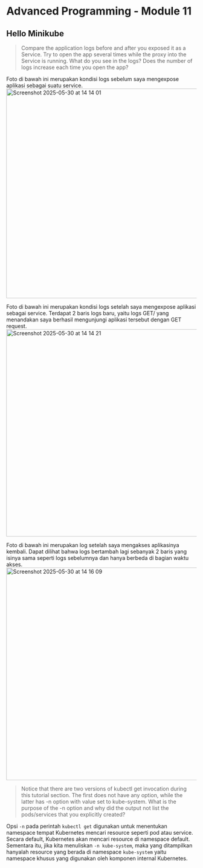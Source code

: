 # Advanced Programming - Module 11

## Hello Minikube
> Compare the application logs before and after you exposed it as a Service. Try to open the app several times while the proxy into the Service is running. What do you see in the logs? Does the number of logs increase each time you open the app?

Foto di bawah ini merupakan kondisi logs sebelum saya mengexpose aplikasi sebagai suatu service.
<img width="554" alt="Screenshot 2025-05-30 at 14 14 01" src="https://github.com/user-attachments/assets/0014418b-bf18-4beb-af51-42b090bfad2b" />

Foto di bawah ini merupakan kondisi logs setelah saya mengexpose aplikasi sebagai service. Terdapat 2 baris logs baru, yaitu logs GET/ yang menandakan saya berhasil mengunjungi aplikasi tersebut dengan GET request.
<img width="548" alt="Screenshot 2025-05-30 at 14 14 21" src="https://github.com/user-attachments/assets/d4b23028-5115-496f-bed2-784d8c247a94" />

Foto di bawah ini merupakan log setelah saya mengakses aplikasinya kembali. Dapat dilihat bahwa logs bertambah lagi sebanyak 2 baris yang isinya sama seperti logs sebelumnya dan hanya berbeda di bagian waktu akses.
<img width="562" alt="Screenshot 2025-05-30 at 14 16 09" src="https://github.com/user-attachments/assets/71855a47-225f-4cd0-9502-64351c4626fa" />

> Notice that there are two versions of kubectl get invocation during this tutorial section. The first does not have any option, while the latter has -n option with value set to kube-system. What is the purpose of the -n option and why did the output not list the pods/services that you explicitly created?

Opsi `-n` pada perintah `kubectl get` digunakan untuk menentukan namespace tempat Kubernetes mencari resource seperti pod atau service. Secara default, Kubernetes akan mencari resource di namespace default. Sementara itu, jika kita menuliskan `-n kube-system`, maka yang ditampilkan hanyalah resource yang berada di namespace `kube-system` yaitu namespace khusus yang digunakan oleh komponen internal Kubernetes.

